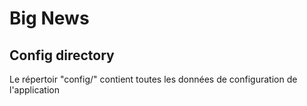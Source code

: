 # Big News

## Config directory

Le répertoir "config/" contient toutes les données de configuration de l'application

